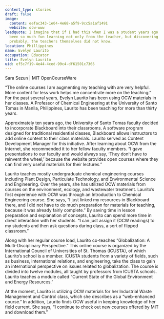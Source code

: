 ```yaml
---
content_type: stories
draft: false
image:
  content: eefac343-1e04-4e68-a5f9-9cc5a1af1491
  website: ocw-www
leadquote: I imagine that if I had this when I was a student years ago, it would have
  been so much fun learning not only from the teacher, but discovering more which,
  probably, the teachers themselves did not know.
location: Phillippines
name: Evelyn Laurito
occupation: Educator
title: Evelyn Laurito
uid: ef5c7f19-4e44-4ced-99c4-df61501c7365
---
```

Sara Sezun | MIT OpenCourseWare

“The online courses I am augmenting my teaching with are very helpful. More content for less work helps me concentrate more on the teaching.” For the past several years, Evelyn Laurito has been using OCW materials in her classes. A Professor of Chemical Engineering at the University of Santo Tomas in Manila, Philippines, Laurito has been teaching for more than thirty years.

Approximately ten years ago, the University of Santo Tomas faculty decided to incorporate Blackboard into their classrooms. A software program designed for traditional residential classes, Blackboard allows instructors to add online content to their class materials. Laurito served as Content Development Manager for this initiative. After learning about OCW from the Internet, she recommended it to her fellow faculty members. “I gave presentations to our faculty and would always say, ‘They don’t have to reinvent the wheel,’ because the website provides open courses where they can find very useful materials for their lectures.”

Laurito teaches mostly undergraduate chemical engineering courses including Plant Design, Particulate Technology, and Environmental Science and Engineering. Over the years, she has utilized OCW materials from courses on the environment, ecology, and wastewater treatment. Laurito’s first experience with OCW was through an Introduction to Chemical Engineering course. She says, “I just linked my resources in Blackboard there, and I did not have to do much preparation for materials for teaching, because it was already fairly complete.” By saving time in lesson preparation and explanation of concepts, Laurito can spend more time in direct interaction with her students. “I can just assign it (OCW readings) to my students and then ask questions during class, a sort of flipped classroom.”

Along with her regular course load, Laurito co-teaches “Globalization: A Multi-Disciplinary Perspective.” This online course is organized by the International Council of Universities of St. Thomas (ICUSTA), of which Laurito’s school is a member. ICUSTA students from a variety of fields, such as business, international relations, and engineering, take the class to gain an international perspective on issues related to globalization. The course is divided into twelve modules, all taught by professors from ICUSTA schools. Laurito teaches a module called “Current State of the Global Environment and Energy Resources.”

At the moment, Laurito is utilizing OCW materials for her Industrial Waste Management and Control class, which she describes as a “web-enhanced course.” In addition, Laurito finds OCW useful in keeping knowledge of her field current. She says, “I continue to check out new courses offered by MIT and download them.”